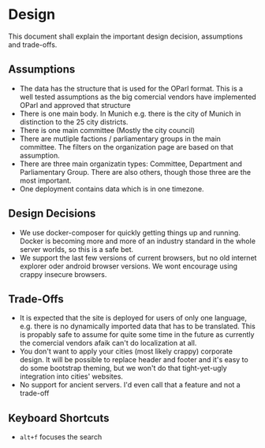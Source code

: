 # Design

This document shall explain the important design decision, assumptions and trade-offs.

## Assumptions

 * The data has the structure that is used for the OParl format. This is a well tested assumptions as the big comercial vendors have implemented OParl and approved that structure
 * There is one main body. In Munich e.g. there is the city of Munich in distinction to the 25 city districts.
 * There is one main committee (Mostly the city council)
 * There are mutliple factions / parliamentary groups in the main committee. The filters on the organization page are based on that assumption.
 * There are three main organizatin types: Committee, Department and Parliamentary Group. There are also others, though those three are the most important.
 * One deployment contains data which is in one timezone.

## Design Decisions
 * We use docker-composer for quickly getting things up and running. Docker is becoming more and more of an industry standard in the whole server worlds, so this is a safe bet.
 * We support the last few versions of current browsers, but no old internet explorer oder android browser versions. We wont encourage using crappy insecure browsers.

## Trade-Offs 
 * It is expected that the site is deployed for users of only one language, e.g. there is no dynamically imported data that has to be translated. This is propably safe to assume for quite some time in the future as currently the comercial vendors afaik can't do localization at all.
 * You don't want to apply your cities (most likely crappy) corporate design. It will be possible to replace header and footer and it's easy to do some bootstrap theming, but we won't do that tight-yet-ugly integration into cities' websites.
 * No support for ancient servers. I'd even call that a feature and not a trade-off
 
## Keyboard Shortcuts
 * `alt+f` focuses the search 